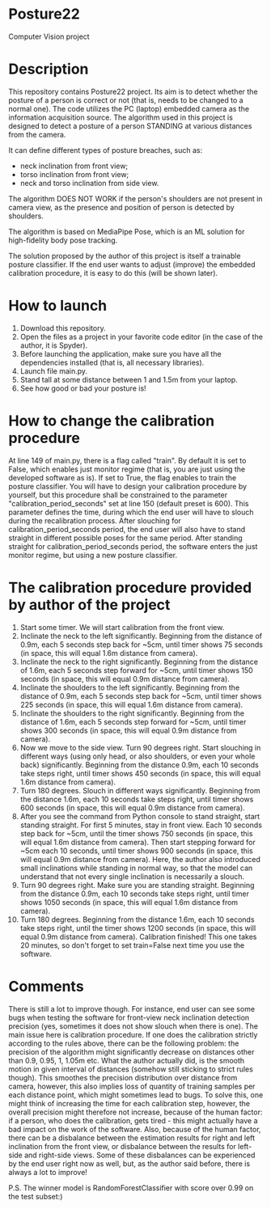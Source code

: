 # Posture22
Computer Vision project

# Description

This repository contains Posture22 project. Its aim is to detect whether the posture of a person is correct or not (that is, needs to be changed to a normal one).
The code utilizes the PC (laptop) embedded camera as the information acquisition source.
The algorithm used in this project is designed to detect a posture of a person STANDING at various distances from the camera.

It can define different types of posture breaches, such as:
- neck inclination from front view;
- torso inclination from front view;
- neck and torso inclination from side view.

The algorithm DOES NOT WORK if the person's shoulders are not present in camera view, as the presence and position of person is detected by shoulders.

The algorithm is based on MediaPipe Pose, which is an ML solution for high-fidelity body pose tracking.

The solution proposed by the author of this project is itself a trainable posture classifier. If the end user wants to adjust (improve) the embedded calibration
procedure, it is easy to do this (will be shown later).

# How to launch

1. Download this repository.
2. Open the files as a project in your favorite code editor (in the case of the author, it is Spyder).
3. Before launching the application, make sure you have all the dependencies installed (that is, all necessary libraries).
4. Launch file main.py.
5. Stand tall at some distance between 1 and 1.5m from your laptop.
6. See how good or bad your posture is!

# How to change the calibration procedure

At line 149 of main.py, there is a flag called "train". By default it is set to False, which enables just monitor regime (that is, you are just using the developed
software as is). If set to True, the flag enables to train the posture classifier. You will have to design your calibration procedure by yourself, but this procedure
shall be constrained to the parameter "calibration_period_seconds" set at line 150 (default preset is 600). This parameter defines the time, during which the end user
will have to slouch during the recalibration process. After slouching for calibration_period_seconds period, the end user will also have to stand straight in different
possible poses for the same period. After standing straight for calibration_period_seconds period, the software enters the just monitor regime, but using a new posture
classifier.

# The calibration procedure provided by author of the project

1. Start some timer. We will start calibration from the front view.
2. Inclinate the neck to the left significantly. Beginning from the distance of 0.9m, each 5 seconds step back for ~5cm, until timer shows 75 seconds (in space, this
will equal 1.6m distance from camera).
3. Inclinate the neck to the right significantly. Beginning from the distance of 1.6m, each 5 seconds step forward for ~5cm, until timer shows 150 seconds (in
space, this will equal 0.9m distance from camera).
4. Inclinate the shoulders to the left significantly. Beginning from the distance of 0.9m, each 5 seconds step back for ~5cm, until timer shows 225 seconds (in
space, this will equal 1.6m distance from camera).
5. Inclinate the shoulders to the right significantly. Beginning from the distance of 1.6m, each 5 seconds step forward for ~5cm, until timer shows 300 seconds (in
space, this will equal 0.9m distance from camera).
6. Now we move to the side view. Turn 90 degrees right. Start slouching in different ways (using only head, or also shoulders, or even your whole back) significantly.
Beginning from the distance 0.9m, each 10 seconds take steps right, until timer shows 450 seconds (in space, this will equal 1.6m distance from camera).
7. Turn 180 degrees. Slouch in different ways significantly. Beginning from the distance 1.6m, each 10 seconds take steps right, until timer shows 600 seconds (in
space, this will equal 0.9m distance from camera).
8. After you see the command from Python console to stand straight, start standing straight. For first 5 minutes, stay in front view. Each 10 seconds step back for
~5cm, until the timer shows 750 seconds (in space, this will equal 1.6m distance from camera). Then start stepping forward for ~5cm each 10 seconds, until timer
shows 900 seconds (in space, this will equal 0.9m distance from camera). Here, the author also introduced small inclinations while standing in normal way, so that the
model can understand that not every single inclination is necessarily a slouch.
9. Turn 90 degrees right. Make sure you are standing straight. Beginning from the distance 0.9m, each 10 seconds take steps right, until timer shows 1050 seconds 
(in space, this will equal 1.6m distance from camera).
10. Turn 180 degrees. Beginning from the distance 1.6m, each 10 seconds take steps right, until the timer shows 1200 seconds (in space, this will equal 0.9m 
distance from camera). Calibration finished! This one takes 20 minutes, so don't forget to set train=False next time you use the software.

# Comments
There is still a lot to improve though. For instance, end user can see some bugs when testing the software for front-view neck inclination detection precision (yes,
sometimes it does not show slouch when there is one). The main issue here is calibration procedure. If one does the calibration strictly according to the rules above, 
there can be the following problem: the precision of the algorithm might significantly decrease on distances other than 0.9, 0.95, 1, 1.05m etc. What the author
actually did, is the smooth motion in given interval of distances (somehow still sticking to strict rules though). This smoothes the precision distribution over
distance from camera, however, this also implies loss of quantity of training samples per each distance point, which might sometimes lead to bugs. To solve this,
one might think of increasing the time for each calibration step, however, the overall precision might therefore not increase, because of the human factor: if a 
person, who does the calibration, gets tired - this might actually have a bad impact on the work of the software. Also, because of the human factor, there can be a 
disbalance between the estimation results for right and left inclination from the front view, or disbalance between the results for left-side and right-side views. 
Some of these disbalances can be experienced by the end user right now as well, but, as the author said before, there is always a lot to improve!

P.S. The winner model is RandomForestClassifier with score over 0.99 on the test subset:)
